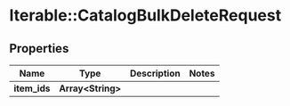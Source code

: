 # Iterable::CatalogBulkDeleteRequest

## Properties
Name | Type | Description | Notes
------------ | ------------- | ------------- | -------------
**item_ids** | **Array&lt;String&gt;** |  | 

